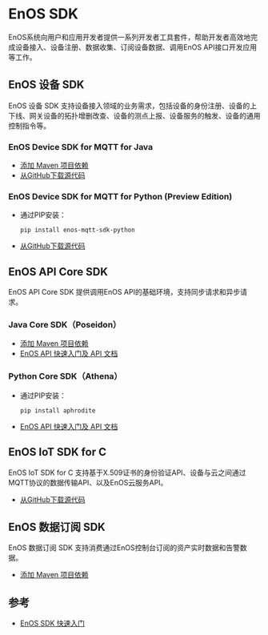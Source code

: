 # EnOS SDK

EnOS系统向用户和应用开发者提供一系列开发者工具套件，帮助开发者高效地完成设备接入、设备注册、数据收集、订阅设备数据、调用EnOS API接口开发应用等工作。



## EnOS 设备 SDK

EnOS 设备 SDK 支持设备接入领域的业务需求，包括设备的身份注册、设备的上下线、网关设备的拓扑增删改查、设备的测点上报、设备服务的触发、设备的通用控制指令等。

### EnOS Device SDK for MQTT for Java

- [添加 Maven 项目依赖](https://mvnrepository.com/artifact/com.envisioniot/enos-mqtt/2.1.2)
- [从GitHub下载源代码](https://github.com/EnvisionIot/enos-mqtt-sdk-java)

### EnOS Device SDK for MQTT for Python (Preview Edition)

- 通过PIP安装：

  ```
  pip install enos-mqtt-sdk-python
  ```

- [从GitHub下载源代码](https://github.com/EnvisionIot/enos-mqtt-sdk-python)



## EnOS API Core SDK

EnOS API Core SDK 提供调用EnOS API的基础环境，支持同步请求和异步请求。

### Java Core SDK（Poseidon）

- [添加 Maven 项目依赖](https://mvnrepository.com/artifact/com.envisioniot/apim-poseidon/0.1.7)
- [EnOS API 快速入门及 API 文档](/docs/api/zh_CN/latest/gettingstarted.html)

### Python Core SDK（Athena）

- 通过PIP安装：

  ```
  pip install aphrodite
  ```

- [EnOS API 快速入门及 API 文档](/docs/api/zh_CN/latest/gettingstarted.html)



## EnOS IoT SDK for C

EnOS IoT SDK for C 支持基于X.509证书的身份验证API、设备与云之间通过MQTT协议的数据传输API、以及EnOS云服务API。

- [从GitHub下载源代码](https://github.com/EnvisionIot/enos-iot-sdk-c)



## EnOS 数据订阅 SDK

EnOS 数据订阅 SDK 支持消费通过EnOS控制台订阅的资产实时数据和告警数据。

- [添加 Maven 项目依赖](https://mvnrepository.com/artifact/com.envisioniot/enos-subscribe/2.2.0)



## 参考

- [EnOS SDK 快速入门](gettingstarted_sdk)



<!-- ## EnOS Appframework Mars

EnOS Appframework Mars SDK 为开发者提供应用管理（包括权限校验体系）和应用开发的框架，同时提供了一套简易开发API接口。

- [添加 Maven 项目依赖](https://mvnrepository.com/artifact/com.envisioniot/enos-appframework-mars/0.1.0) -->
